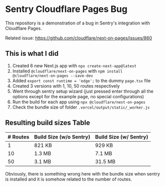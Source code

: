 # Sentry Cloudflare Pages Bug

This repository is a demonstration of a bug in Sentry's integration with Cloudflare Pages.

Related issue: https://github.com/cloudflare/next-on-pages/issues/860

## This is what I did

1. Created 6 new Next.js app with `npx create-next-app@latest`
2. Installed `@cloudflare/next-on-pages` with `npm install @cloudflare/next-on-pages --save-dev`
3. Added `export const runtime = 'edge';` to the dummy `page.tsx` file
4. Created 3 versions with 1, 10, 50 routes respectively
5. Went through sentry setup wizard (just pressed enter through all the options except for the example page, no special configurations)
6. Run the build for each app using `npx @cloudflare/next-on-pages`
7. Check the bundle size of folder `.vercel/output/static/_worker.js`

## Resulting build sizes Table

| # Routes | Build Size (w/o Sentry) | Build Size (w/ Sentry) |
| --- | ---------- | ---------- |
| 1 | 821 KB | 929 KB |
| 10 | 1.3 MB | 7.1 MB |
| 50 | 3.1 MB | 31.5 MB |

Obviously, there is something wrong here with the bundle size when sentry is installed and it is somehow related to the number of routes.